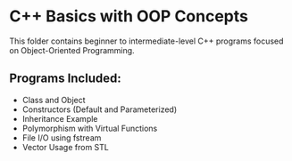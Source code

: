 # C++ Basics with OOP Concepts

This folder contains beginner to intermediate-level C++ programs focused on Object-Oriented Programming.

## Programs Included:
- Class and Object
- Constructors (Default and Parameterized)
- Inheritance Example
- Polymorphism with Virtual Functions
- File I/O using fstream
- Vector Usage from STL